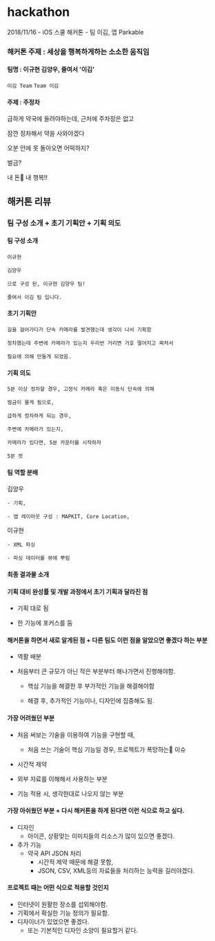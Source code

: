 # hackathon

2018/11/16 - iOS 스쿨 해커톤 - 팀 이김, 앱 Parkable


### 해커톤 주제 : 세상을 행복하게하는 소소한 움직임

#### 팀명 : 이규현 김양우, 줄여서 '이김'

```이김 Team```
```Team 이김```
​          
#### 주제 : 주정차
급하게 약국에 들려야하는데, 근처에 주차장은 없고

잠깐 정차해서 약을 사와야겠다

오분 안에 못 돌아오면 어떡하지?

벌금?

내 돈💸 내 행복!!





## 해커톤 리뷰

### 팀 구성 소개 + 초기 기획안 + 기획 의도

#### 팀 구성 소개

    이규현

    김양우 

    으로 구성 된, 이규현 김양우 팀!

    줄여서 이김 팀 입니다.



#### 초기 기획안

    길을 걸어가다가 단속 카메라를 발견했는데 생각이 나서 기획함

    정차했는데 주변에 카메라가 있는지 두리번 거리면 가호 떨어지고 짜처서 

    필요에 의해 만들게 되었음.



#### 기획 의도

    5분 이상 정차할 경우, 고정식 카메라 혹은 이동식 단속에 의해

    벌금이 물게 됨으로,

    급하게 정차하게 되는 경우, 

    주변에 카메라가 있는지,

    카메라가 있다면, 5분 카운터를 시작하자

    5분 컷


#### 팀 역할 분배

  김양우 

    - 기획, 

    - 앱 레이아웃 구성 : MAPKIT, Core Location, 

  이규현 

    - XML 파싱
    
    - 파싱 데이터를 뷰에 뿌림



#### 최종 결과물 소개



#### 기획 대비 완성률 및 개발 과정에서 초기 기획과 달라진 점

  - 기획 대로 됨

  - 한 기능에 포커스를 둠


#### 해커톤을 하면서 새로 알게된 점 + 다른 팀도 이런 점을 알았으면 좋겠다 하는 부분

  - 역활 배분

  - 처음부터 큰 규모가 아닌 작은 부분부터 해나가면서 진행해야함.

    - 핵심 기능을 해결한 후 부가적인 기능을 해결해야함

    - 해결 후, 추가적인 기능이나, 디자인에 집중해도 됨.



#### 가장 어려웠던 부분

  - 처음 써보는 기술을 이용하여 기능을 구현할 때,

    - 처음 쓰는 기술이 핵심 기능일 경우, 프로젝트가 폭망하는🤮 이슈

  - 시간적 제약

  - 외부 자료를 이해해서 사용하는 부분

  - 기능 적용 시, 생각한대로 나오지 않는 부분


#### 가장 아쉬웠던 부분 + 다시 해커톤을 하게 된다면 이런 식으로 하고 싶다.

  - 디자인
    - 아이콘, 상황맞는 이미지들의 리소스가 많이 있으면 좋겠다.
  - 추가 기능
    - 약국 API JSON 처리
      - 시간적 제약 때문에 해결 못함, 
      - JSON, CSV, XML등의 자료들을 처리하는 능력을 길러야겠다.

#### 프로젝트 때는 어떤 식으로 적용할 것인지

  - 인터넷이 원활한 장소를 섭외해야함.
  - 기획에서 확실한 기능 정의가 필요함.
  - 디자이너가 있었으면 좋겠다.
    - 또는 기본적인 디자인 소양이 필요할거 같다.
